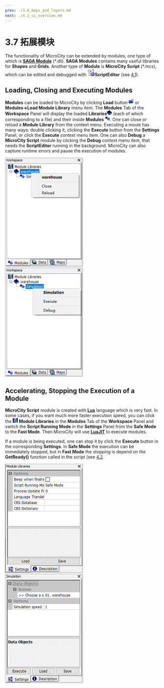 ```yaml
---
prev: ./3.6_maps_and_layers.md
next: ./4.1_si_overview.md
---
```

# 3.7 拓展模块
The functionality of MicroCity can be extended by modules, one type of which is [**SAGA Module**](https://github.com/microcity/microcity.github.io/releases/download/MicroCity1.8/saga_modules2.0.8.zip) (\*.dll). **SAGA Modules** contains many useful libraries for **Shapes** and **Grids**. Another type of **Module** is **MicroCity Script** (\*.mcs), which can be edited and debugged with ![icon_script_editor](./imgs/icon_script_editor.png)**ScriptEditor** (see [4.1](4.1_si_overview.md)). 
## Loading, Closing and Executing Modules
**Modules** can be loaded to MicroCity by clicking **Load** button ![button](./imgs/button_load.png) or **Modules->Load Module Library** menu item. The **Modules** Tab of the **Workspace** Panel will display the loaded **Libraries**![icon_module_lib](./imgs/icon_module_file.png) (each of which corresponding to a file) and their inside **Modules** ![icon_module](./imgs/icon_module.png). One can close or reload a **Module Library** from the context menu. Executing a moule has many ways: double clicking it, clicking the **Execute** button from the **Settings** Panel, or click the **Execute** context menu item. One can also **Debug** a **MicroCity Script** module by clicking the **Debug** context menu item, that needs the **ScriptEditor** running in the background. MicroCity can also capture runtime errors and pause the execution of modules.

![module_file_menu](./imgs/module_file_menu.png) &nbsp;&nbsp; ![module_menu](./imgs/module_menu.png)
## Accelerating, Stopping the Execution of a Module
**MicroCity Script** module is created with **[Lua](https://www.lua.org/)** language which is very fast. In some cases, if you want much more faster execution speed, you can click the ![icon_module_lib](./imgs/icon_module_libraries.png) **Module Libraries** in the **Modules** Tab of the **Workspace** Panel and switch the **Script Running Mode** in the **Settings** Panel from the **Safe Mode** to the **Fast Mode**. Then MicroCity will use **[LuaJIT](https://luajit.org/)** to execute modules.

If a module is being executed, one can stop it by click the **Execute** button in the corresponding **Settings**. In **Safe Mode** the execution can be immediately stopped, but in **Fast Mode** the stopping is depend on the **GetReady()** function called in the script (see [4.2](4.2_ui_control).

![module_libraries_settings](./imgs/module_libraries_settings.png) &nbsp;&nbsp; ![module_settings](./imgs/module_settings.png)
